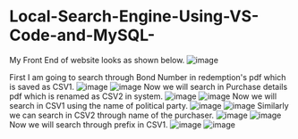 # Local-Search-Engine-Using-VS-Code-and-MySQL-
My Front End of website looks as shown below.
![image](https://github.com/HimanshuSingh39/Local-Search-Engine-Using-VS-Code-and-MySQL-/assets/167898061/a27d5f09-e111-417d-a95d-bfd4efbc7e74)

First I am going to search through Bond Number in redemption's pdf which is saved as CSV1.
![image](https://github.com/HimanshuSingh39/Local-Search-Engine-Using-VS-Code-and-MySQL-/assets/167898061/4a68e6d8-954c-4096-9d17-3ce855aee9ca)
![image](https://github.com/HimanshuSingh39/Local-Search-Engine-Using-VS-Code-and-MySQL-/assets/167898061/32874163-8a50-45a9-910f-153380b21ae0)
Now we will search in Purchase details pdf which is renamed as CSV2 in system.
![image](https://github.com/HimanshuSingh39/Local-Search-Engine-Using-VS-Code-and-MySQL-/assets/167898061/58c35bab-0bec-427b-84d1-565fa24ed9c0)
![image](https://github.com/HimanshuSingh39/Local-Search-Engine-Using-VS-Code-and-MySQL-/assets/167898061/22167c17-b7f6-4954-8894-ee6898c1f052)
Now we will search in CSV1 using the name of political party.
![image](https://github.com/HimanshuSingh39/Local-Search-Engine-Using-VS-Code-and-MySQL-/assets/167898061/36c1c6b7-2c12-4db2-9e4e-35efde80ed33)
![image](https://github.com/HimanshuSingh39/Local-Search-Engine-Using-VS-Code-and-MySQL-/assets/167898061/14e84211-2031-4945-8821-36e1b5c9357b)
Similarly we can search in CSV2 through name of the purchaser.
![image](https://github.com/HimanshuSingh39/Local-Search-Engine-Using-VS-Code-and-MySQL-/assets/167898061/74f47296-067b-4f7d-b3e9-2fd8e69529cf)
![image](https://github.com/HimanshuSingh39/Local-Search-Engine-Using-VS-Code-and-MySQL-/assets/167898061/162859bf-95e0-4c73-b533-2d37adb5ecbc)
Now we will search through prefix in CSV1.
![image](https://github.com/HimanshuSingh39/Local-Search-Engine-Using-VS-Code-and-MySQL-/assets/167898061/148a19da-0b7c-47b7-9380-8b84e90c6e24)
![image](https://github.com/HimanshuSingh39/Local-Search-Engine-Using-VS-Code-and-MySQL-/assets/167898061/8e69e653-af0b-4451-ae5d-854aeb92b803)


